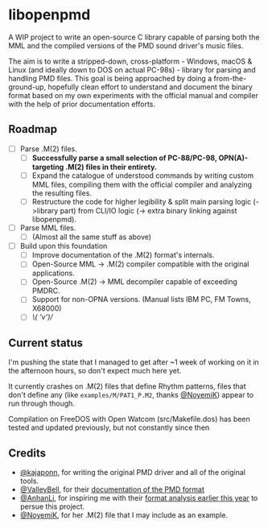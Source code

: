 # libopenpmd
A WIP project to write an open-source C library capable of parsing both the MML and the compiled versions of the PMD sound driver's music files.

The aim is to write a stripped-down, cross-platform - Windows, macOS & Linux (and ideally down to DOS on actual PC-98s) - library for parsing and handling PMD files. This goal is being approached by doing a from-the-ground-up, hopefully clean effort to understand and document the binary format based on my own experiments with the official manual and compiler with the help of prior documentation efforts.

## Roadmap

* [ ] Parse .M(2) files.
  * [ ] **Successfully parse a small selection of PC-88/PC-98, OPN(A)-targeting .M(2) files in their entirety.**
  * [ ] Expand the catalogue of understood commands by writing custom MML files, compiling them with the official compiler and analyzing the resulting files.
  * [ ] Restructure the code for higher legibility & split main parsing logic (->library part) from CLI/IO logic (-> extra binary linking against libopenpmd).
  
* [ ] Parse MML files.
  * [ ] (Almost all the same stuff as above)

* [ ] Build upon this foundation
  * [ ] Improve documentation of the .M(2) format's internals.
  * [ ] Open-Source MML -> .M(2) compiler compatible with the original applications.
  * [ ] Open-Source .M(2) -> MML decompiler capable of exceeding PMDRC.
  * [ ] Support for non-OPNA versions. (Manual lists IBM PC, FM Towns, X68000)
  * [ ] *\\( 'v')/*

## Current status
I'm pushing the state that I managed to get after ~1 week of working on it in the afternoon hours, so don't expect much here yet.

It currently crashes on .M(2) files that define Rhythm patterns, files that don't define any (like `examples/M/PAT1_P.M2`, thanks [@NoyemiK](https://github.com/NoyemiK)) appear to run through though.

Compilation on FreeDOS with Open Watcom (src/Makefile.dos) has been tested and updated previously, but not constantly since then

## Credits

- [@kajaponn](https://twitter.com/kajaponn), for writing the original PMD driver and all of the original tools.
- [@ValleyBell](https://github.com/ValleyBell), for their [documentation of the PMD format](https://raw.githubusercontent.com/ValleyBell/MidiConverters/master/pmd_SeqFormat.txt)
- [@AnhanLi](https://twitter.com/AnhanLi), for inspiring me with their [format analysis earlier this year](https://lithcore.cn/2318) to persue this project.
- [@NoyemiK](https://github.com/NoyemiK), for her .M(2) file that I may include as an example.


